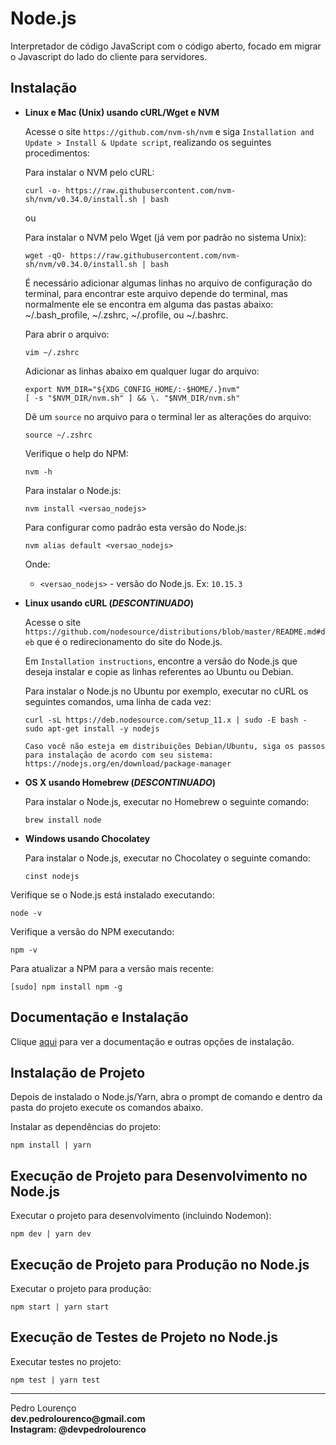 # Node.js

Interpretador de código JavaScript com o código aberto, focado em migrar o Javascript do lado do cliente para servidores.

## Instalação

- **Linux e Mac (Unix) usando cURL/Wget e NVM**

  Acesse o site `https://github.com/nvm-sh/nvm` e siga `Installation and Update > Install & Update script`, realizando os seguintes procedimentos:

  Para instalar o NVM pelo cURL:

  ```
  curl -o- https://raw.githubusercontent.com/nvm-sh/nvm/v0.34.0/install.sh | bash
  ```

  ou

  Para instalar o NVM pelo Wget (já vem por padrão no sistema Unix):

  ```
  wget -qO- https://raw.githubusercontent.com/nvm-sh/nvm/v0.34.0/install.sh | bash
  ```

  É necessário adicionar algumas linhas no arquivo de configuração do terminal, para encontrar este arquivo depende do terminal, mas normalmente ele se encontra em alguma das pastas abaixo: ~/.bash_profile, ~/.zshrc, ~/.profile, ou ~/.bashrc.

  Para abrir o arquivo:

  ```
  vim ~/.zshrc
  ```

  Adicionar as linhas abaixo em qualquer lugar do arquivo:

  ```
  export NVM_DIR="${XDG_CONFIG_HOME/:-$HOME/.}nvm"
  [ -s "$NVM_DIR/nvm.sh" ] && \. "$NVM_DIR/nvm.sh"
  ```

  Dê um `source` no arquivo para o terminal ler as alterações do arquivo:

  ```
  source ~/.zshrc
  ```

  Verifique o help do NPM:

  ```
  nvm -h
  ```

  Para instalar o Node.js:

  ```
  nvm install <versao_nodejs>
  ```

  Para configurar como padrão esta versão do Node.js:

  ```
  nvm alias default <versao_nodejs>
  ```

  Onde:

  - `<versao_nodejs>` - versão do Node.js. Ex: `10.15.3`

- **Linux usando cURL (_DESCONTINUADO_)**

  Acesse o site `https://github.com/nodesource/distributions/blob/master/README.md#deb` que é o redirecionamento do site do Node.js.

  Em `Installation instructions`, encontre a versão do Node.js que deseja instalar e copie as linhas referentes ao Ubuntu ou Debian.

  Para instalar o Node.js no Ubuntu por exemplo, executar no cURL os seguintes comandos, uma linha de cada vez:

  ```
  curl -sL https://deb.nodesource.com/setup_11.x | sudo -E bash -
  sudo apt-get install -y nodejs
  ```

  `Caso você não esteja em distribuições Debian/Ubuntu, siga os passos para instalação de acordo com seu sistema: https://nodejs.org/en/download/package-manager`

- **OS X usando Homebrew (_DESCONTINUADO_)**

  Para instalar o Node.js, executar no Homebrew o seguinte comando:

  ```
  brew install node
  ```

- **Windows usando Chocolatey**

  Para instalar o Node.js, executar no Chocolatey o seguinte comando:

  ```
  cinst nodejs
  ```

Verifique se o Node.js está instalado executando:

```
node -v
```

Verifique a versão do NPM executando:

```
npm -v
```

Para atualizar a NPM para a versão mais recente:

```
[sudo] npm install npm -g
```

## Documentação e Instalação

Clique [aqui](https://nodejs.org) para ver a documentação e outras opções de instalação.

## Instalação de Projeto

Depois de instalado o Node.js/Yarn, abra o prompt de comando e dentro da pasta do projeto execute os comandos abaixo.

Instalar as dependências do projeto:

```
npm install | yarn
```

## Execução de Projeto para Desenvolvimento no Node.js

Executar o projeto para desenvolvimento (incluindo Nodemon):

```
npm dev | yarn dev
```

## Execução de Projeto para Produção no Node.js

Executar o projeto para produção:

```
npm start | yarn start
```

## Execução de Testes de Projeto no Node.js

Executar testes no projeto:

```
npm test | yarn test
```

<hr>
<stong>Pedro Lourenço</strong><br>
<Strong>dev.pedrolourenco@gmail.com</strong><br>
<Strong>Instagram: @devpedrolourenco</strong>